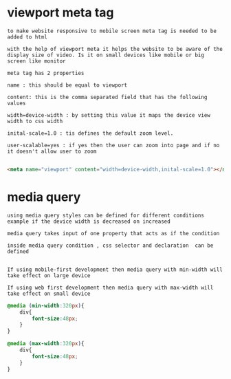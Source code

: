 # viewport meta tag

    to make website responsive to mobile screen meta tag is needed to be added to html

    with the help of viewport meta it helps the website to be aware of the display size of video. Is it on small devices like mobile or big screen like monitor
    
    meta tag has 2 properties

    name : this should be equal to viewport

    content: this is the comma separated field that has the following values

    width=device-width : by setting this value it maps the device view width to css width

    inital-scale=1.0 : tis defines the default zoom level.

    user-scalable=yes : if yes then the user can zoom into page and if no it doesn't allow user to zoom 

```html

<meta name="viewport" content="width=device-width,inital-scale=1.0"></meta>
```


# media query

    using media query styles can be defined for different conditions
    example if the device width is decreased on increased
    
    media query takes input of one property that acts as if the condition

    inside media query condition , css selector and declaration  can be defined


    If using mobile-first development then media query with min-width will take effect on large device

    If using web first development then media query with max-width will take effect on small device

```css
@media (min-width:320px){
    div{
        font-size:48px;
    }
}

@media (max-width:320px){
    div{
        font-size:48px;
    }
}

```